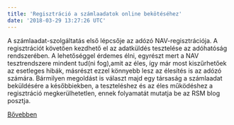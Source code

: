 ```yaml
---
title: 'Regisztráció a számlaadatok online bekötéséhez'
date: '2018-03-29 13:27:26 UTC'
---
```


A számlaadat-szolgáltatás első lépcsője az adózó NAV-regisztrációja. A regisztrációt követően kezdhető el az adatküldés tesztelése az adóhatóság rendszerében. A lehetőséggel érdemes élni, egyrészt mert a NAV tesztrendszere mindent tud(ni fog),amit az éles, így már most kiszűrhetőek az esetleges hibák, másrészt ezzel könnyebb lesz az élesítés is az adózó számára. Bármilyen megoldást is választ majd egy társaság a számlaadat beküldésére a későbbiekben, a teszteléshez és az éles működéshez a regisztráció megkerülhetetlen, ennek folyamatát mutatja be az RSM blog posztja.


[Bővebben](https://ift.tt/2pPWM5g)
